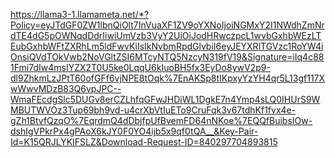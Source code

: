 https://llama3-1.llamameta.net/*?Policy=eyJTdGF0ZW1lbnQiOlt7InVuaXF1ZV9oYXNoIjoiNGMxY2I1NWdhZmNrdTE4dG5pOWNqdDdrIiwiUmVzb3VyY2UiOiJodHRwczpcL1wvbGxhbWEzLTEubGxhbWFtZXRhLm5ldFwvKiIsIkNvbmRpdGlvbiI6eyJEYXRlTGVzc1RoYW4iOnsiQVdTOkVwb2NoVGltZSI6MTcyNTQ5NzcyN319fV19&Signature=iIq4c881Fmi7dIw4msIYZX2T0U5ke0LqqU6kIuoBH5fx3EyDo8ywV2p9-dl9ZhkmLzJPtT60ofGFf6vjNPE8tOqk%7EnAKSp8tIKpxyYzYH4qr5L13gf117XwWwvMDzB83Q6vpJPC--WmaFEcdgSlc5DUGv8erCZLhfqGFwJHDiWL1DgkE7n4Ymp4sLQ0IHUrS9WMBUTWVOz3Tup69bh9vd-u4crXbVtIuETo9CruFqk3v67tdhKf1fvx4e-gZh1BtvfQzqO%7EqrdmQ4dDbjfpUfBvemFD64nNKoe%7EQQfBuibsIOw-dshIgVPkrPx4gPAoX6kJY0F0YO4ijb5x9qf0tQA__&Key-Pair-Id=K15QRJLYKIFSLZ&Download-Request-ID=840297704893815
